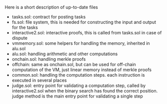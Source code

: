 
Here is a short description of up-to-date files
 * tasks.sol: contract for posting tasks
  * fs.sol: file system, this is needed for constructing the input and
output for the tasks
 * interactive2.sol: interactive proofs, this is called from tasks.sol
in case of dispute
* vmmemory.sol: some helpers for handling the memory, inherited in
alu.sol
* alu.sol: handling arithmetic and other computations
* onchain.sol: handling merkle proofs
* offchain: same as onchain.sol, but can be used for off-chain
computation of the VM, just linear memory instead of merkle proofs
* common.sol: handling the computation steps. each instruction is
executed in several places
* judge.sol: entry point for validating a computation step, called by
interactive2.sol when the binary search has found the correct
position. judge method is the main entry point for validating a single
step

